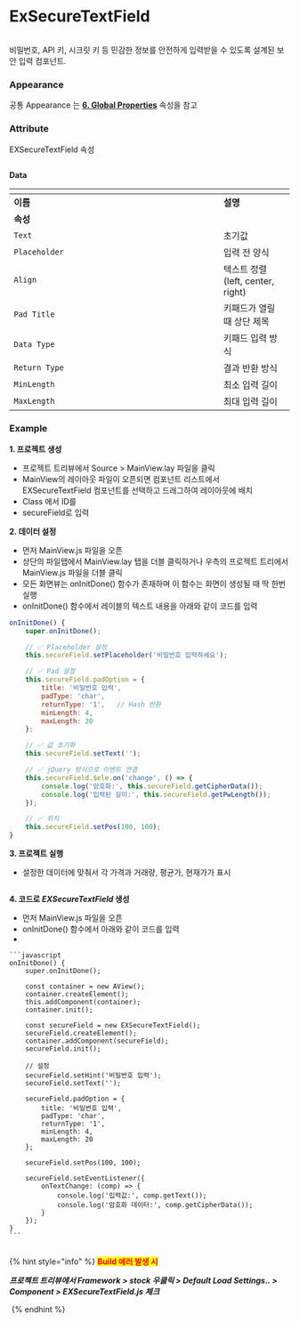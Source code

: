 # ExSecureTextField

<figure><img src="../../.gitbook/assets/스크린샷 2025-06-27 164147.png" alt=""><figcaption></figcaption></figure>

비밀번호, API 키, 시크릿 키 등 민감한 정보를 안전하게 입력받을 수 있도록 설계된 보안 입력 컴포넌트.



### Appearance

공통 Appearance 는 [**6. Global Properties**](<../../Guide for SpiderGen/06  SpiderGen Editor/04  Properties Pane/02 Appearence.md>) 속성을 참고

### Attribute

EXSecureTextField 속성

<figure><img src="../../.gitbook/assets/스크린샷 2025-06-30 093412.png" alt=""><figcaption></figcaption></figure>

**Data**

<table data-header-hidden><thead><tr><th width="361"></th><th></th></tr></thead><tbody><tr><td><strong>이름</strong></td><td><strong>설명</strong></td></tr><tr><td><strong>속성</strong></td><td></td></tr><tr><td><code>Text</code></td><td>초기값</td></tr><tr><td><code>Placeholder</code></td><td>입력 전 양식</td></tr><tr><td><code>Align</code></td><td>텍스트 정렬(left, center, right)</td></tr><tr><td><code>Pad Title</code></td><td>키패드가 열릴 때 상단 제목</td></tr><tr><td><code>Data Type</code></td><td>키패드 입력 방식</td></tr><tr><td><code>Return Type</code></td><td>결과 반환 방식</td></tr><tr><td><code>MinLength</code></td><td>최소 입력 길이</td></tr><tr><td><code>MaxLength</code></td><td>최대 입력 길이</td></tr></tbody></table>

### Example

**1. 프로젝트 생성**

* 프로젝트 트리뷰에서 Source > MainView.lay 파일을 클릭
* MainView의 레이아웃 파일이 오픈되면 컴포넌트 리스트에서 EXSecureTextField 컴포넌트를 선택하고 드래그하여 레이아웃에 배치
* Class 에서 ID를&#x20;
* secureField로 입력



**2. 데이터 설정**

* 먼저 MainView.js 파일을 오픈
* 상단의 파일탭에서 MainView.lay 탭을 더블 클릭하거나 우측의 프로젝트 트리에서 MainView.js 파일을 더블 클릭
* 모든 화면뷰는 onInitDone() 함수가 존재하며 이 함수는 화면이 생성될 때 딱 한번 실행
* onInitDone() 함수에서 레이블의 텍스트 내용을 아래와 같이 코드를 입력

```javascript
onInitDone() {
    super.onInitDone();

    // ✅ Placeholder 설정
    this.secureField.setPlaceholder('비밀번호 입력하세요');

    // ✅ Pad 설정
    this.secureField.padOption = {
        title: '비밀번호 입력',
        padType: 'char',
        returnType: '1',   // Hash 반환
        minLength: 4,
        maxLength: 20
    };

    // ✅ 값 초기화
    this.secureField.setText('');

    // ✅ jQuery 방식으로 이벤트 연결
    this.secureField.$ele.on('change', () => {
        console.log('암호화:', this.secureField.getCipherData());
        console.log('입력된 길이:', this.secureField.getPwLength());
    });

    // ✅ 위치
    this.secureField.setPos(100, 100);
}
```

**3. 프로젝트 실행**

* 설정한 데이터에 맞춰서 각 가격과 거래량, 평균가, 현재가가 표시

<figure><img src="../../.gitbook/assets/스크린샷 2025-06-30 111554.png" alt=""><figcaption></figcaption></figure>

**4. 코드로&#x20;**_**EXSecureTextField**_**&#x20;생성**

* 먼저 MainView.js 파일을 오픈
* onInitDone() 함수에서 아래와 같이 코드를 입력
*

    ```javascript
    onInitDone() {
        super.onInitDone();

        const container = new AView();
        container.createElement();
        this.addComponent(container);
        container.init();

        const secureField = new EXSecureTextField();
        secureField.createElement();
        container.addComponent(secureField);
        secureField.init();

        // 설정
        secureField.setHint('비밀번호 입력');
        secureField.setText('');

        secureField.padOption = {
            title: '비밀번호 입력',
            padType: 'char',
            returnType: '1',
            minLength: 4,
            maxLength: 20
        };

        secureField.setPos(100, 100);

        secureField.setEventListener({
            onTextChange: (comp) => {
                console.log('입력값:', comp.getText());
                console.log('암호화 데이터:', comp.getCipherData());
            }
        });
    }
    ```

<figure><img src="../../.gitbook/assets/스크린샷 2025-06-30 110253.png" alt=""><figcaption></figcaption></figure>

{% hint style="info" %}
<mark style="color:red;">**Build 에러 발생 시**</mark>

_**프로젝트 트리뷰에서 Framework > stock 우클릭 > Default Load Settings.. > Component > EXSecureTextField.js 체크**_

<img src="../../.gitbook/assets/스크린샷 2025-06-30 093825.png" alt="" data-size="original">
{% endhint %}




